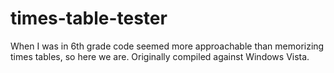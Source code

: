 # times-table-tester

When I was in 6th grade code seemed more approachable than memorizing times tables, so here we are. Originally compiled against Windows Vista.
